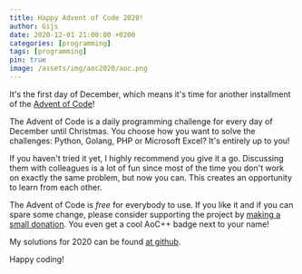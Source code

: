 ```yaml
---
title: Happy Advent of Code 2020!
author: Gijs
date: 2020-12-01 21:00:00 +0200
categories: [programming]
tags: [programming]
pin: true
image: /assets/img/aoc2020/aoc.png
---
```


It's the first day of December, which means it's time for another installment of the [Advent of Code](https://adventofcode.com/2020)!

The Advent of Code is a daily programming challenge for every day of December until Christmas.
You choose how you want to solve the challenges: Python, Golang, PHP or Microsoft Excel? It's entirely up to you!

If you haven't tried it yet, I highly recommend you give it a go.
Discussing them with colleagues is a lot of fun since most of the time you don't work on exactly the same problem, but now you can.
This creates an opportunity to learn from each other.

The Advent of Code is *free* for everybody to use.
If you like it and if you can spare some change, please consider supporting the project by [making a small donation](https://adventofcode.com/2020/support).
You even get a cool AoC++ badge next to your name!

My solutions for 2020 can be found [at github](https://github.com/gdejong/advent-of-code-2020).

Happy coding!

[^footnote]: The footnote source.
